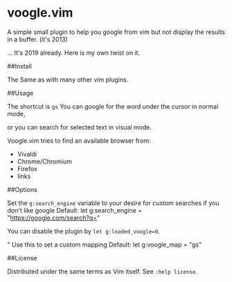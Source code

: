 voogle.vim
============

A simple small plugin to help you google from vim but not display
the results in a buffer. (it's 2013)

... It's 2019 already. Here is my own twist on it.

##Install

The Same as with many other vim plugins.

##Usage

The shortcut is `gs`
You can google for the word under the cursor in normal mode,

or you can search for selected text in visual mode.

Voogle.vim tries to find an available browser from:

* Vivaldi
* Chrome/Chromium
* Firefox
* links

##Options

Set the `g:search_engine` variable to your desire for custom searches
if you don't like google
Default: let g:search_engine = "https://google.com/search?q="

You can disable the plugin by `let g:loaded_voogle=0`.

" Use this to set a custom mapping
Default:  let g:voogle_map = "gs"

##License

Distributed under the same terms as Vim itself. See `:help license`.
